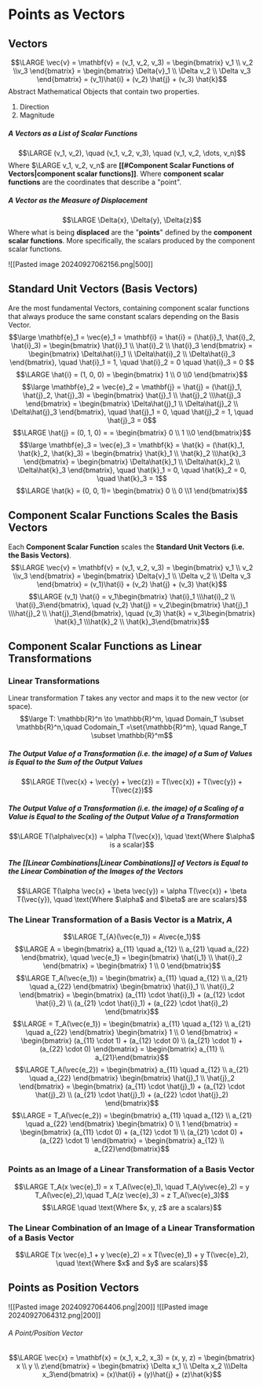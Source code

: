 # Points as Vectors
## Vectors
$$\LARGE \vec{v} = \mathbf{v} = (v_1, v_2, v_3) = \begin{bmatrix} v_1 \\ v_2 \\v_3 \end{bmatrix} = \begin{bmatrix} \Delta{v}_1 \\ \Delta v_2 \\ \Delta v_3 \end{bmatrix} = (v_1)\hat{i} + (v_2) \hat{j} + (v_3) \hat{k}$$
Abstract Mathematical Objects that contain two properties.
1. Direction
2. Magnitude
##### A Vectors as a List of Scalar Functions
$$\LARGE (v_1, v_2), \quad (v_1, v_2, v_3), \quad (v_1, v_2, \dots, v_n)$$
Where $\LARGE v_1, v_2, v_n$ are **[[#Component Scalar Functions of Vectors|component scalar functions]]**.
	Where **component scalar functions** are the coordinates that describe a "point".
##### A Vector as the Measure of Displacement
$$\LARGE \Delta{x}, \Delta{y}, \Delta{z}$$
Where what is being **displaced** are the "**points**" defined by the **component scalar functions**.
	More specifically, the scalars produced by the component scalar functions.

![[Pasted image 20240927062156.png|500]]
## Standard Unit Vectors (Basis Vectors)
Are the most fundamental Vectors, containing component scalar functions that always produce the same constant scalars depending on the Basis Vector.
$$\large \mathbf{e}_1 = \vec{e}_1 = \mathbf{i} = \hat{i} = (\hat{i}_1, \hat{i}_2, \hat{i}_3) = \begin{bmatrix} \hat{i}_1 \\ \hat{i}_2 \\ \hat{i}_3 \end{bmatrix} = \begin{bmatrix} \Delta\hat{i}_1 \\ \Delta\hat{i}_2 \\ \Delta\hat{i}_3 \end{bmatrix}, \quad \hat{i}_1 = 1, \quad 
\hat{i}_2 = 0 \quad \hat{i}_3 = 0 $$
$$\LARGE \hat{i} = (1, 0, 0) = \begin{bmatrix} 1 \\ 0 \\0 \end{bmatrix}$$
$$\large \mathbf{e}_2 = \vec{e}_2 = \mathbf{j} = \hat{j} = (\hat{j}_1, \hat{j}_2, \hat{j}_3) = \begin{bmatrix} \hat{j}_1 \\ \hat{j}_2 \\\hat{j}_3 \end{bmatrix}  = \begin{bmatrix} \Delta\hat{j}_1 \\ \Delta\hat{j}_2 \\ \Delta\hat{j}_3 \end{bmatrix}, \quad \hat{j}_1 = 0, \quad \hat{j}_2 = 1, \quad \hat{j}_3 = 0$$
$$\LARGE \hat{j} = (0, 1, 0) = = \begin{bmatrix} 0 \\ 1 \\0 \end{bmatrix}$$
$$\large \mathbf{e}_3 = \vec{e}_3 = \mathbf{k} =  \hat{k} = (\hat{k}_1, \hat{k}_2, \hat{k}_3) = \begin{bmatrix} \hat{k}_1 \\ \hat{k}_2 \\\hat{k}_3 \end{bmatrix} = \begin{bmatrix} \Delta\hat{k}_1 \\ \Delta\hat{k}_2 \\ \Delta\hat{k}_3 \end{bmatrix}, \quad \hat{k}_1 = 0, \quad \hat{k}_2 = 0, \quad \hat{k}_3 = 1$$
$$\LARGE \hat{k} = (0, 0, 1)= \begin{bmatrix} 0 \\ 0 \\1 \end{bmatrix}$$
## Component Scalar Functions Scales the Basis Vectors
Each **Component Scalar Function** scales the **Standard Unit Vectors (i.e. the Basis Vectors)**.
$$\LARGE \vec{v} = \mathbf{v} = (v_1, v_2, v_3) = \begin{bmatrix} v_1 \\ v_2 \\v_3 \end{bmatrix} = \begin{bmatrix} \Delta{v}_1 \\ \Delta v_2 \\ \Delta v_3 \end{bmatrix} = (v_1)\hat{i} + (v_2) \hat{j} + (v_3) \hat{k}$$
$$\LARGE (v_1) \hat{i} = v_1\begin{bmatrix} \hat{i}_1 \\\hat{i}_2 \\ \hat{i}_3\end{bmatrix}, \quad (v_2) \hat{j} = v_2\begin{bmatrix} \hat{j}_1 \\\hat{j}_2 \\ \hat{j}_3\end{bmatrix}, \quad (v_3) \hat{k} = v_3\begin{bmatrix} \hat{k}_1 \\\hat{k}_2 \\ \hat{k}_3\end{bmatrix}$$
## Component Scalar Functions as Linear Transformations
### Linear Transformations
Linear transformation $T$ takes any vector and maps it to the new vector (or space).
$$\large T: \mathbb{R}^n \to \mathbb{R}^m, \quad Domain_T \subset \mathbb{R}^n,\quad  Codomain_T =\set{\mathbb{R}^m}, \quad Range_T \subset \mathbb{R}^m$$
##### The Output Value of a Transformation (i.e. the image) of a Sum of Values is Equal to the Sum of the Output Values
$$\LARGE T(\vec{x} + \vec{y} + \vec{z}) = T(\vec{x}) + T(\vec{y}) + T(\vec{z})$$
##### The Output Value of a Transformation (i.e. the image) of a Scaling of a Value is Equal to the Scaling of the Output Value of a Transformation 
$$\LARGE T(\alpha\vec{x}) = \alpha T(\vec{x}), \quad \text{Where $\alpha$ is a scalar}$$
##### The [[Linear Combinations|Linear Combinations]] of Vectors is Equal to the Linear Combination of the Images of the Vectors
$$\LARGE T(\alpha \vec{x} + \beta \vec{y}) = \alpha T(\vec{x}) + \beta T(\vec{y}), \quad \text{Where $\alpha$ and $\beta$ are are scalars}$$
### The Linear Transformation of a Basis Vector is a Matrix, $A$ 
$$\LARGE T_{A}(\vec{e_1}) = A\vec{e_1}$$
$$\LARGE A = \begin{bmatrix} a_{11} \quad a_{12} \\ a_{21} \quad a_{22} \end{bmatrix}, \quad \vec{e_1} = \begin{bmatrix} \hat{i_1} \\ \hat{i}_2 \end{bmatrix} = \begin{bmatrix} 1 \\ 0 \end{bmatrix}$$
$$\LARGE T_A(\vec{e_1}) = \begin{bmatrix} a_{11} \quad a_{12} \\ a_{21} \quad a_{22} \end{bmatrix} \begin{bmatrix} \hat{i}_1 \\ \hat{i}_2 \end{bmatrix} = \begin{bmatrix} (a_{11} \cdot \hat{i}_1) + (a_{12} \cdot \hat{i}_2) \\ (a_{21} \cdot \hat{i}_1) + (a_{22} \cdot \hat{i}_2) \end{bmatrix}$$
$$\LARGE = T_A(\vec{e_1}) = \begin{bmatrix} a_{11} \quad a_{12} \\ a_{21} \quad a_{22} \end{bmatrix} \begin{bmatrix} 1 \\ 0 \end{bmatrix} = \begin{bmatrix} (a_{11} \cdot 1) + (a_{12} \cdot 0) \\ (a_{21} \cdot 1) + (a_{22} \cdot 0) \end{bmatrix} = \begin{bmatrix} a_{11} \\ a_{21}\end{bmatrix}$$
$$\LARGE T_A(\vec{e_2}) = \begin{bmatrix} a_{11} \quad a_{12} \\ a_{21} \quad a_{22} \end{bmatrix} \begin{bmatrix} \hat{j}_1 \\ \hat{j}_2 \end{bmatrix} = \begin{bmatrix} (a_{11} \cdot \hat{j}_1) + (a_{12} \cdot \hat{j}_2) \\ (a_{21} \cdot \hat{j}_1) + (a_{22} \cdot \hat{j}_2) \end{bmatrix}$$
$$\LARGE = T_A(\vec{e_2}) = \begin{bmatrix} a_{11} \quad a_{12} \\ a_{21} \quad a_{22} \end{bmatrix} \begin{bmatrix} 0 \\ 1 \end{bmatrix} = \begin{bmatrix} (a_{11} \cdot 0) + (a_{12} \cdot 1) \\ (a_{21} \cdot 0) + (a_{22} \cdot 1) \end{bmatrix} = \begin{bmatrix} a_{12} \\ a_{22}\end{bmatrix}$$
### Points as an Image of a Linear Transformation of a Basis Vector 
$$\LARGE T_A(x \vec{e}_1) = x T_A(\vec{e}_1), \quad T_A(y\vec{e}_2) = y T_A(\vec{e}_2),\quad T_A(z \vec{e}_3) = z T_A(\vec{e}_3)$$
$$\LARGE \quad \text{Where $x, y, z$ are a scalars}$$

### The Linear Combination of an Image of a Linear Transformation of a Basis Vector 
$$\LARGE T(x \vec{e}_1 + y \vec{e}_2) = x T(\vec{e}_1) + y T(\vec{e}_2), \quad \text{Where $x$ and $y$ are scalars}$$


## Points as Position Vectors

![[Pasted image 20240927064406.png|200]] ![[Pasted image 20240927064312.png|200]]
###### A Point/Position Vector
$$\LARGE \vec{x} = \mathbf{x} = (x_1, x_2, x_3) = (x, y, z) = \begin{bmatrix} x \\ y \\ z\end{bmatrix} = \begin{bmatrix} \Delta x_1 \\ \Delta x_2 \\\Delta x_3\end{bmatrix} = (x)\hat{i} + (y)\hat{j} + (z)\hat{k}$$



